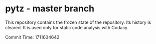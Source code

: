 # pytz - master branch

This repository contains the frozen state of the repository.
Its history is cleared. It is used only for static code
analysis with Codacy.

Commit Time: 1711604642